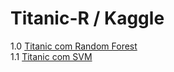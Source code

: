 # Titanic-R / Kaggle

1.0 [Titanic com Random Forest](https://github.com/vivirocha/Kaggle-R/blob/main/Titanic.R) <br> 
  1.1 [Titanic com SVM](https://github.com/vivirocha/Kaggle-R/blob/main/SVM.R)
 
